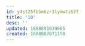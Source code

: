 ```yaml
---
id: y4st25fb5m6zr3lymwti67f
title: '10'
desc: ''
updated: 1688891039665
created: 1688887071150
---
```


